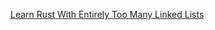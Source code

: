 [Learn Rust With Entirely Too Many Linked Lists](https://rust-unofficial.github.io/too-many-lists/)
